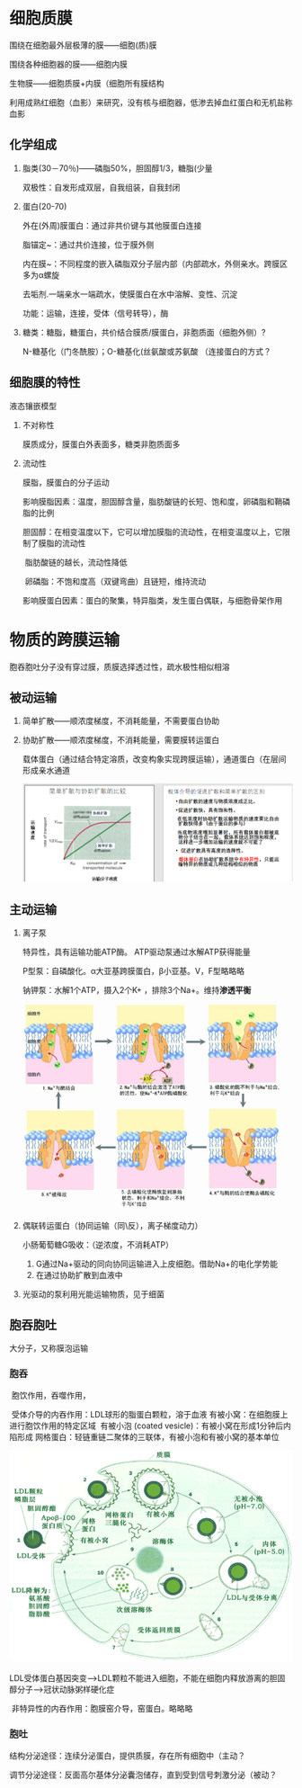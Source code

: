 # 细胞质膜

围绕在细胞最外层极薄的膜——细胞(质)膜

围绕各种细胞器的膜——细胞内膜

生物膜——细胞质膜+内膜（细胞所有膜结构

利用成熟红细胞（血影）来研究，没有核与细胞器，低渗去掉血红蛋白和无机盐称血影

## 化学组成

1. 脂类(30－70％)——磷脂50%，胆固醇1/3，糖脂(少量

   双极性：自发形成双层，自我组装，自我封闭

2. 蛋白(20-70)

   外在(外周)膜蛋白：通过非共价键与其他膜蛋白连接

   脂锚定~：通过共价连接，位于膜外侧

   内在膜~：不同程度的嵌入磷脂双分子层内部（内部疏水，外侧亲水。跨膜区多为α螺旋

   去垢剂.一端亲水一端疏水，使膜蛋白在水中溶解、变性、沉淀 

   功能：运输，连接，受体（信号转导），酶

3. 糖类：糖脂，糖蛋白，共价结合膜质/膜蛋白，非胞质面（细胞外侧）?

   N-糖基化（门冬酰胺）；O-糖基化(丝氨酸或苏氨酸  （连接蛋白的方式？

## 细胞膜的特性 

液态镶嵌模型

1. 不对称性

   膜质成分，膜蛋白外表面多，糖类非胞质面多

2. 流动性

   膜脂，膜蛋白的分子运动

   影响膜脂因素：温度，胆固醇含量，脂肪酸链的长短、饱和度，卵磷脂和鞘磷脂的比例

   ​	胆固醇：在相变温度以下，它可以增加膜脂的流动性，在相变温度以上，它限制了膜脂的流动性

   ​	脂肪酸链的越长，流动性降低

   ​	卵磷脂：不饱和度高（双键弯曲）且链短，维持流动

   影响膜蛋白因素：蛋白的聚集，特异脂类，发生蛋白偶联，与细胞骨架作用



# 物质的跨膜运输

胞吞胞吐分子没有穿过膜，质膜选择透过性，疏水极性相似相溶

## 被动运输

1. 简单扩散——顺浓度梯度，不消耗能量，不需要蛋白协助

2. 协助扩散——顺浓度梯度，不消耗能量，需要膜转运蛋白

   载体蛋白（通过结合特定溶质，改变构象实现跨膜运输），通道蛋白（在层间形成亲水通道

   ![](4-1.png)

## 主动运输

1. 离子泵

   特异性，具有运输功能ATP酶。 ATP驱动泵通过水解ATP获得能量

   P型泵：自磷酸化。α大亚基跨膜蛋白，β小亚基。V，F型略略略

   钠钾泵：水解1个ATP，摄入2个K+ ，排除3个Na+。维持**渗透平衡**

   ![](4-2.png)

2. 偶联转运蛋白（协同运输（同\反），离子梯度动力）

   小肠葡萄糖G吸收：（逆浓度，不消耗ATP）

   1. G通过Na+驱动的同向协同运输进入上皮细胞。借助Na+的电化学势能
   2. 在通过协助扩散到血液中

3. 光驱动的泵利用光能运输物质，见于细菌

## 胞吞胞吐

大分子，又称膜泡运输

### 胞吞

​	胞饮作用，吞噬作用，

​	受体介导的内吞作用：LDL球形的脂蛋白颗粒，溶于血液
​	有被小窝：在细胞膜上进行胞饮作用的特定区域
​	有被小泡 (coated vesicle)：有被小窝在形成1分钟后内陷形成
​	网格蛋白：轻链重链二聚体的三联体，有被小泡和有被小窝的基本单位

![](4-3.png)

LDL受体蛋白基因突变-->LDL颗粒不能进入细胞，不能在细胞内释放游离的胆固醇分子-->冠状动脉粥样硬化症

​	非特异性的内吞作用：胞膜窑介导，窑蛋白。略略略

### 胞吐

结构分泌途径：连续分泌蛋白，提供质膜，存在所有细胞中（主动？

调节分泌途径：反面高尔基体分泌囊泡储存，直到受到信号刺激分泌（被动？